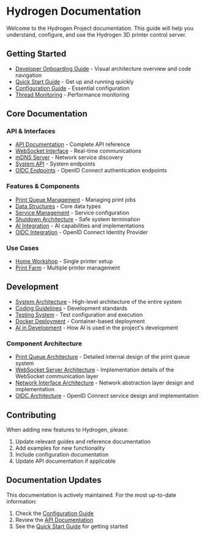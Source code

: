 # Hydrogen Documentation

Welcome to the Hydrogen Project documentation. This guide will help you understand, configure, and use the Hydrogen 3D printer control server.

## Getting Started

- [Developer Onboarding Guide](./developer_onboarding.md) - Visual architecture overview and code navigation
- [Quick Start Guide](./guides/quick-start.md) - Get up and running quickly
- [Configuration Guide](./reference/configuration.md) - Essential configuration
- [Thread Monitoring](./thread_monitoring.md) - Performance monitoring

## Core Documentation

### API & Interfaces

- [API Documentation](./api.md) - Complete API reference
- [WebSocket Interface](./web_socket.md) - Real-time communications
- [mDNS Server](./mdns_server.md) - Network service discovery
- [System API](./api/system/system_info.md) - System endpoints
- [OIDC Endpoints](./api/oidc/oidc_endpoints.md) - OpenID Connect authentication endpoints

### Features & Components

- [Print Queue Management](./print_queue.md) - Managing print jobs
- [Data Structures](./reference/data_structures.md) - Core data types
- [Service Management](./service.md) - Service configuration
- [Shutdown Architecture](./shutdown_architecture.md) - Safe system termination
- [AI Integration](./ai_integration.md) - AI capabilities and implementations
- [OIDC Integration](./oidc_integration.md) - OpenID Connect Identity Provider

### Use Cases

- [Home Workshop](./guides/use-cases/home-workshop.md) - Single printer setup
- [Print Farm](./guides/use-cases/print-farm.md) - Multiple printer management

## Development

- [System Architecture](./reference/system_architecture.md) - High-level architecture of the entire system
- [Coding Guidelines](./coding_guidelines.md) - Development standards
- [Testing System](./testing.md) - Test configuration and execution
- [Docker Deployment](./deployment/docker.md) - Container-based deployment
- [AI in Development](./development/ai_development.md) - How AI is used in the project's development

### Component Architecture

- [Print Queue Architecture](./reference/print_queue_architecture.md) - Detailed internal design of the print queue system
- [WebSocket Server Architecture](./reference/websocket_architecture.md) - Implementation details of the WebSocket communication layer
- [Network Interface Architecture](./reference/network_architecture.md) - Network abstraction layer design and implementation
- [OIDC Architecture](./reference/oidc_architecture.md) - OpenID Connect service design and implementation

## Contributing

When adding new features to Hydrogen, please:

1. Update relevant guides and reference documentation
2. Add examples for new functionality
3. Include configuration documentation
4. Update API documentation if applicable

## Documentation Updates

This documentation is actively maintained. For the most up-to-date information:

1. Check the [Configuration Guide](./reference/configuration.md)
2. Review the [API Documentation](./api.md)
3. See the [Quick Start Guide](./guides/quick-start.md) for getting started
